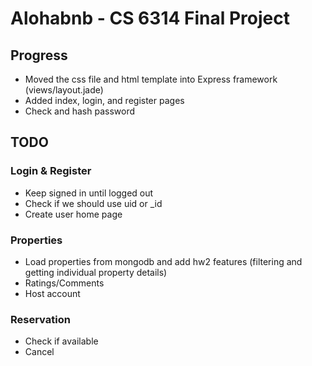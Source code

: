 # Alohabnb - CS 6314 Final Project
## Progress
- Moved the css file and html template into Express framework (views/layout.jade)
- Added index, login, and register pages
- Check and hash password

## TODO
### Login & Register
- Keep signed in until logged out
- Check if we should use uid or _id
- Create user home page
### Properties
- Load properties from mongodb and add hw2 features (filtering and getting individual property details)
- Ratings/Comments
- Host account
### Reservation
- Check if available
- Cancel
